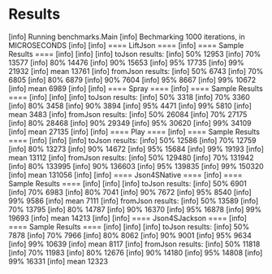 Results
============

[info] Running benchmarks.Main 
[info] Bechmarking 1000 iterations, in MICROSECONDS
[info] 
[info] ==== LiftJson ====
[info] ==== Sample Results ====
[info] 
[info] 
[info] toJson results:
[info] 50%   12953
[info] 70%   13577
[info] 80%   14476
[info] 90%   15653
[info] 95%   17735
[info] 99%   21932
[info] mean  13761
[info] fromJson results:
[info] 50%   6743
[info] 70%   6805
[info] 80%   6879
[info] 90%   7604
[info] 95%   8667
[info] 99%   10672
[info] mean  6989
[info] 
[info] ==== Spray ====
[info] ==== Sample Results ====
[info] 
[info] 
[info] toJson results:
[info] 50%   3318
[info] 70%   3360
[info] 80%   3458
[info] 90%   3894
[info] 95%   4471
[info] 99%   5810
[info] mean  3483
[info] fromJson results:
[info] 50%   26084
[info] 70%   27175
[info] 80%   28468
[info] 90%   29349
[info] 95%   30620
[info] 99%   34109
[info] mean  27135
[info] 
[info] ==== Play ====
[info] ==== Sample Results ====
[info] 
[info] 
[info] toJson results:
[info] 50%   12586
[info] 70%   12759
[info] 80%   13273
[info] 90%   14672
[info] 95%   15684
[info] 99%   19193
[info] mean  13112
[info] fromJson results:
[info] 50%   129480
[info] 70%   131942
[info] 80%   133995
[info] 90%   136603
[info] 95%   139835
[info] 99%   150320
[info] mean  131056
[info] 
[info] ==== Json4SNative ====
[info] ==== Sample Results ====
[info] 
[info] 
[info] toJson results:
[info] 50%   6901
[info] 70%   6983
[info] 80%   7041
[info] 90%   7672
[info] 95%   8540
[info] 99%   9586
[info] mean  7111
[info] fromJson results:
[info] 50%   13589
[info] 70%   13795
[info] 80%   14787
[info] 90%   16370
[info] 95%   16878
[info] 99%   19693
[info] mean  14213
[info] 
[info] ==== Json4SJackson ====
[info] ==== Sample Results ====
[info] 
[info] 
[info] toJson results:
[info] 50%   7878
[info] 70%   7966
[info] 80%   8062
[info] 90%   9001
[info] 95%   9634
[info] 99%   10639
[info] mean  8117
[info] fromJson results:
[info] 50%   11818
[info] 70%   11983
[info] 80%   12676
[info] 90%   14180
[info] 95%   14808
[info] 99%   16331
[info] mean  12323
